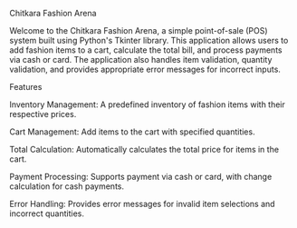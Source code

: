 Chitkara Fashion Arena

Welcome to the Chitkara Fashion Arena, a simple point-of-sale (POS) system built using Python's Tkinter library. This application allows users to add fashion items to a cart, calculate the total bill, and process payments via cash or card. The application also handles item validation, quantity validation, and provides appropriate error messages for incorrect inputs.

Features

Inventory Management: A predefined inventory of fashion items with their respective prices.

Cart Management: Add items to the cart with specified quantities.

Total Calculation: Automatically calculates the total price for items in the cart.

Payment Processing: Supports payment via cash or card, with change calculation for cash payments.

Error Handling: Provides error messages for invalid item selections and incorrect quantities.
